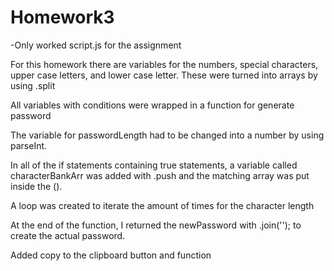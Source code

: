 # Homework3

-Only worked script.js for the assignment

For this homework there are variables for the numbers, special characters, upper case letters, and lower case letter. These were turned into arrays by using .split

All variables with conditions were wrapped in a function for generate password

The variable for passwordLength had to be changed into a number by using parseInt. 

In all of the if statements containing true statements, a variable called characterBankArr was added with .push and the matching array was put inside the ().

A loop was created to iterate the amount of times for the character length

At the end of the function, I returned the newPassword with .join(''); to create the actual password.

Added copy to the clipboard button and function